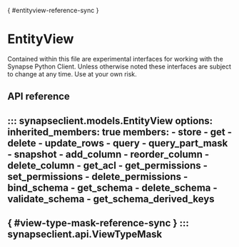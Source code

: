 [](){ #entityview-reference-sync }
# EntityView

Contained within this file are experimental interfaces for working with the Synapse Python
Client. Unless otherwise noted these interfaces are subject to change at any time. Use
at your own risk.

## API reference

::: synapseclient.models.EntityView
    options:
        inherited_members: true
        members:
            - store
            - get
            - delete
            - update_rows
            - query
            - query_part_mask
            - snapshot
            - add_column
            - reorder_column
            - delete_column
            - get_acl
            - get_permissions
            - set_permissions
            - delete_permissions
            - bind_schema
            - get_schema
            - delete_schema
            - validate_schema
            - get_schema_derived_keys
---

[](){ #view-type-mask-reference-sync }
::: synapseclient.api.ViewTypeMask
---
